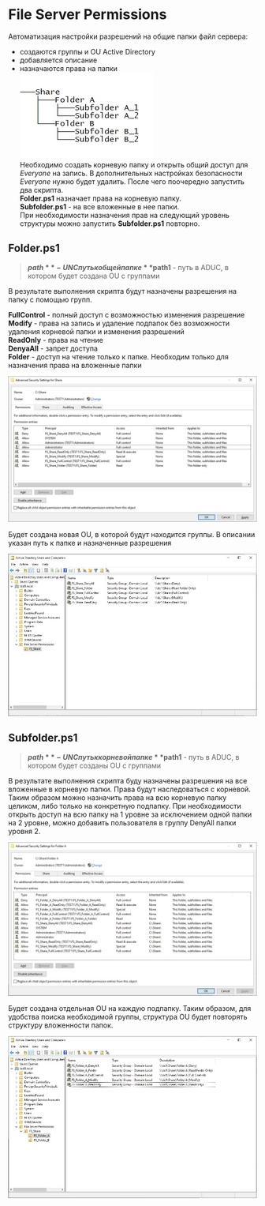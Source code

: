 # File Server Permissions

Автоматизация настройки разрешений на общие папки файл сервера:
- создаются группы и OU Active Directory 
- добавляется описание
- назначаются права на папки  
![Tree](img/tree.jpg)  
Необходимо создать корневую папку и открыть общий доступ для *Everyone* на запись. В дополнительных настройках безопасности *Everyone* нужно будет удалить. После чего поочередно запустить два скрипта.  
**Folder.ps1** назначает права на корневую папку.  
**Subfolder.ps1** - на все вложенные в нее папки.  
При необходимости назначения прав на следующий уровень структуры можно запустить **Subfolder.ps1** повторно.
  
## Folder.ps1  
> **$path** - UNC путь к общей папке  
> **$path1** - путь в ADUC, в котором будет создана OU с группами
  
В результате выполнения скрипта будут назначены разрешения на папку с помощью групп. 
  
**FullControl** - полный доступ с возможностью изменения разрешение  
**Modify** - права на запись и удаление подпапок без возможности удаления корневой папки и изменения разрешений  
**ReadOnly** - права на чтение  
**DenyaAll** - запрет доступа  
**Folder** - доступ на чтение только к папке. Необходим только для назначения права на вложенные папки
  
![Folder](img/folder.jpg)  

Будет создана новая OU, в которой будут находится группы. В описании указан путь к папке и назначенные разрешения

![OU Folder](img/ou_folder.jpg)  

## Subfolder.ps1
> **$path** - UNC путь к корневой папке  
> **$path1** - путь в ADUC, в котором будет созданы OU с группами

В результате выполнения скрипта буду назначены разрешения на все вложенные в корневую папки. Права будут наследоваться с корневой. Таким образом можно назначить права на всю корневую папку целиком, либо только на конкретную подпапку. При необходимости открыть доступ на всю папку на 1 уровне за исключением одной папки на 2 уровне, можно добавить пользователя в группу DenyAll папки уровня 2.  

![Subolder](img/subfolder.jpg)  
  
Будет создана отдельная OU на каждую подпапку. Таким образом, для удобства поиска необходимой группы, структура OU будет повторять структуру вложенности папок.
  
![OU Subolder](img/ou_subfolder.jpg)  


